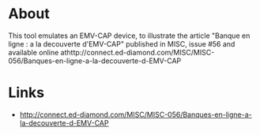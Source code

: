 About
=====

This tool emulates an EMV-CAP device, to illustrate the article "Banque en ligne : a la decouverte d'EMV-CAP" published in MISC, issue #56 and available online athttp://connect.ed-diamond.com/MISC/MISC-056/Banques-en-ligne-a-la-decouverte-d-EMV-CAP

Links
=====

* http://connect.ed-diamond.com/MISC/MISC-056/Banques-en-ligne-a-la-decouverte-d-EMV-CAP
